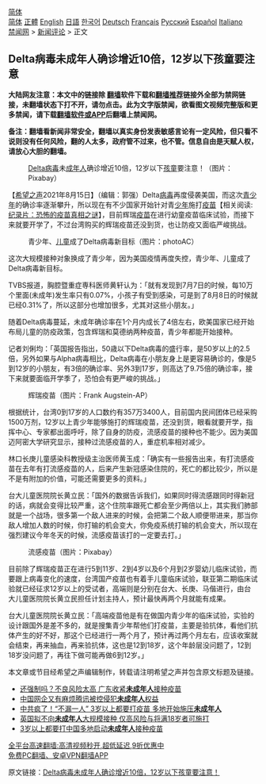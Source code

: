  <!-- 面包屑导航 --> <div class="breadcrumb"><!-- GTranslate: https://gtranslate.io/ -->  <div class="switcher notranslate">  <div class="selected">  <a href="#" onclick="return false;"> 简体</a>  </div>  <div class="option">  <a href="https://www.bannedbook.org" onclick="doGTranslate('zh-CN|zh-CN');jQuery('div.switcher div.selected a').html(jQuery(this).html());return false;" title="简体中文" class="nturl selected"> 简体</a>  <a href="https://www.bannedbook.org/zh-tw/" onclick="doGTranslate('zh-CN|zh-TW');jQuery('div.switcher div.selected a').html(jQuery(this).html());return false;" title="繁體中文" class="nturl"> 正體</a>  <a href="https://www.bannedbook.org/en/" onclick="doGTranslate('zh-CN|en');jQuery('div.switcher div.selected a').html(jQuery(this).html());return false;" title="English" class="nturl"> English</a>  <a href="https://www.bannedbook.org/ja/" onclick="doGTranslate('zh-CN|ja');jQuery('div.switcher div.selected a').html(jQuery(this).html());return false;" title="日本語" class="nturl"> 日語</a>  <a href="https://www.bannedbook.org/ko/" onclick="doGTranslate('zh-CN|ko');jQuery('div.switcher div.selected a').html(jQuery(this).html());return false;" title="한국어" class="nturl"> 한국어</a>  <a href="https://www.bannedbook.org/de/" onclick="doGTranslate('zh-CN|de');jQuery('div.switcher div.selected a').html(jQuery(this).html());return false;" title="Deutsch" class="nturl"> Deutsch</a>  <a href="https://www.bannedbook.org/fr/" onclick="doGTranslate('zh-CN|fr');jQuery('div.switcher div.selected a').html(jQuery(this).html());return false;" title="Français" class="nturl"> Français</a>  <a href="https://www.bannedbook.org/ru/" onclick="doGTranslate('zh-CN|ru');jQuery('div.switcher div.selected a').html(jQuery(this).html());return false;" title="Русский" class="nturl"> Русский</a>  <a href="https://www.bannedbook.org/es/" onclick="doGTranslate('zh-CN|es');jQuery('div.switcher div.selected a').html(jQuery(this).html());return false;" title="Español" class="nturl"> Español</a>  <a href="https://www.bannedbook.org/it/" onclick="doGTranslate('zh-CN|it');jQuery('div.switcher div.selected a').html(jQuery(this).html());return false;" title="Italiano" class="nturl"> Italiano</a>  </div>  </div>      <div class='breadcrumb-sub'><!-- Breadcrumb NavXT 6.3.0 --> <a href="https://www.bannedbook.org/" class="home">禁闻网</a> &gt; <a href="https://www.bannedbook.org/bnews/comments/" class="category">新闻评论</a> &gt; 正文</div></div><h2>Delta病毒未成年人确诊增近10倍，12岁以下孩童要注意</h2> <p class="notice"><b>大陆网友注意：本文中的链接除 <a href="https://github.com/bannedbook/fanqiang" >翻墙</a>软件下载和<a href="https://github.com/killgcd/justmysocks/blob/master/README.md">翻墙推荐</a>链接外全部为禁网链接，未翻墙状态下打不开，请勿点击。此为文字版禁闻，欲看图文视频完整版和更多禁闻，请下载<a href="https://github.com/bannedbook/fanqiang">翻墙软件或APP</a>后翻墙上禁闻网。</p><p>备注：翻墙看新闻非常安全，翻墙以真实身份发表敏感言论有一定风险，但只看不说则没有任何风险，翻的人太多，政府管不过来，也不管。信息自由是天赋人权，请放心大胆的翻墙。</b></p>  <div class="entry"> <figure> <p><figcaption><a href="https://www.bannedbook.org/bnews/tag/delta%e7%97%85%e6%af%92/" class="st_tag internal_tag" rel="tag" title="标签 Delta病毒 下的日志">Delta病毒</a>未<a href="https://www.bannedbook.org/bnews/tag/%E6%88%90%E5%B9%B4%E4%BA%BA/" class="st_tag internal_tag" rel="tag" title="标签 成年人 下的日志">成年人</a>确诊增近10倍，12岁以下<a href="https://www.bannedbook.org/bnews/tag/%e5%ad%a9%e7%ab%a5/" class="st_tag internal_tag" rel="tag" title="标签 孩童 下的日志">孩童</a>要注意！（图片：Pixabay）</figcaption></figure> <p>【<span class='wp_keywordlink_affiliate'><a href="https://www.soundofhope.org" title="希望之声" target="_blank">希望之声</a></span>2021年8月15日】（编辑：郭强）Delta<a href="https://www.bannedbook.org/bnews/tag/%e7%97%85%e6%af%92/" class="st_tag internal_tag" rel="tag" title="标签 病毒 下的日志">病毒</a>再度侵袭美国，而这次<a href="https://www.bannedbook.org/bnews/tag/%E9%9D%92%E5%B0%91%E5%B9%B4/" class="st_tag internal_tag" rel="tag" title="标签 青少年 下的日志">青少年</a>的确诊率逐渐攀升，所以现在有不少国家开始针对青<a href="https://www.bannedbook.org/bnews/tag/%E5%B0%91%E5%B9%B4/" class="st_tag internal_tag" rel="tag" title="标签 少年 下的日志">少年</a>施打<span class='wp_keywordlink'><a href="https://www.bannedbook.org/bnews/tculture/20160630/551027.html" title="疫苗" target="_blank">疫苗</a></span>【相关阅读:<a href='https://www.bannedbook.org/bnews/topimagenews/20180408/925060.html' target='_blank'>纪录片：恐怖的疫苗真相之谜</a>】，目前辉瑞<a href="https://www.bannedbook.org/bnews/tag/%e7%96%ab%e8%8b%97/" class="st_tag internal_tag" rel="tag" title="标签 疫苗 下的日志">疫苗</a>在进行幼童疫苗临床试验，而接下来就要开学了，不过台湾购买的辉瑞疫苗还没到货，也让防疫又面临严峻挑战。</p> <figure><figcaption>青少年、<a href="https://www.bannedbook.org/bnews/tag/%E5%84%BF%E7%AB%A5/" class="st_tag internal_tag" rel="tag" title="标签 儿童 下的日志">儿童</a>成了Delta病毒新目标（图片：photoAC）</figcaption></figure> <p>这次大规模接种对象换成了青少年，因为美国疫情再度失控，青少年、儿童成了Delta病毒新目标。</p> <p>TVBS报道，胸腔暨重症専科医师黄轩认为：「就有发现到7月7日的时候，每10万个里面(未成年)发生率只有0.07%，小孩子有受到感染，可是到了8月8日的时候就已经0.31%了，所以这部分也增加很多，尤其对这些小朋友。」</p>  <p>随着Delta病毒蔓延，未成年确诊率在1个月内成长了4倍左右，欧美国家已经开始布局儿童的防疫政策，包含辉瑞和莫德纳两种疫苗，青少年都能开始接种。</p> <p>记者刘俐均：「英国报告指出，50歳以下Delta病毒的盛行率，是50岁以上的2.5倍，另外如果与Alpha病毒相比，Delta病毒在小朋友身上是更容易确诊的，像是5到12岁的小朋友，有3倍的确诊率、另外3到17岁，则高达了9.75倍的确诊率，接下来就要面临开学季了，恐怕会有更严峻的挑战。」</p> <figure><figcaption>辉瑞疫苗（图片：Frank Augstein-AP）</figcaption></figure> <p>根据统计，台湾0到17岁的人口数约有357万3400人，目前国内民间团体已经采购1500万剂，12岁以上青少年能够施打的辉瑞疫苗，还没到货，眼看就要开学，指挥中心、专家都出面呼吁，除了自身的防疫，流感疫苗的接种也不能少。因为美国迈阿密大学研究显示，接种过流感疫苗的人，重症机率相对减少。</p>  <p>林口长庚儿童感染科教授级主治医师黄玉成：「确实有一些报告出来，有打流感疫苗在去年有打流感疫苗的人，后来产生新冠感染住院的，死亡的都比较少，所以是不是有附加的价值，可能还需要更多的资料。」</p> <p>台大儿童医院院长黄立民：「国外的数据告诉我们，如果同时得流感跟同时得新冠的话，病就会变得比较严重，这个住院率跟死亡都会至少两倍以上，其实我们肺部就是一个战场，很多第一个敌人进来的时候，会把第二个敌人顺便带进来，那当你敌人增加人数的时候，你打输的机会变大，你免疫系统打输的机会变大，所以现在强烈建议今年冬天的时候，流感疫苗该打的一定要去打。」</p> <figure><figcaption>流感疫苗（图片：Pixabay）</figcaption></figure> <p>目前除了辉瑞疫苗正在进行5到11岁、2到4岁以及6个月到2岁婴幼儿临床试验，而要跟上病毒变化的速度，台湾国产疫苗也有着手儿童临床试验，联亚第二期临床试验就已经征求12岁以上的受试者，高端则是分别在台大、长庚、马偕进行，由台大儿童医院院长黄立民担任计划主持人，预计最快再两个月就能有成果。</p>  <p>台大儿童医院院长黄立民：「高端疫苗他是有在做国内青少年的临床试验，实验的设计跟国外是差不多的，就是搜集青少年帮他们打疫苗，主要是验抗体，看他们抗体产生的好不好，那这个已经进行一两个月了，预计再过两个月左右，应该收案就会结束，再来抽血，再来验抗体，这也是12到18岁，这个年龄层没问题了，12到18岁没问题了，再往下做可能再做6到12岁。」</p> <p>本文章或节目经希望之声编辑制作，转载请注明希望之声并包含原文标题及链接。 </p> <ul class='op-related-articles' title='相关阅读'> <li><a href='https://www.bannedbook.org/bnews/comments/20210811/1604281.html' target='_blank'>还强制吗？不良风险太高 广东收紧<b>未成年人</b>接种疫苗</a></li> <li><a href='https://www.bannedbook.org/bnews/baitai/20210807/1602186.html' target='_blank'>中国网企又有麻烦腾讯被控侵犯<b>未成年人</b>权益</a></li> <li><a href='https://www.bannedbook.org/bnews/comments/20210719/1589802.html' target='_blank'>中共疯了！“不漏一人” 3岁以上都要打疫苗 多地开始施压<b>未成年人</b></a></li> <li><a href='https://www.bannedbook.org/bnews/worldnews/20210719/1589673.html' target='_blank'>英国拟不向<b>未成年人</b>大规模接种 仅高风险与将满18岁者可施打</a></li> <li><a href='https://www.bannedbook.org/bnews/baitai/20210718/1589613.html' target='_blank'>3岁以上都要打中国多地启动<b>未成年人</b>接种疫苗</a></li> </ul> <p class="texttj"> <a href="https://github.com/bannedbook/fanqiang/wiki/V2ray%E6%9C%BA%E5%9C%BA" target="_blank">全平台高速翻墙:高清视频秒开,超低延迟,9折优惠中</a><br/> <a href="https://github.com/bannedbook/fanqiang/wiki/%E7%A6%81%E9%97%BB%E7%BD%91%E5%AE%89%E5%8D%93%E7%BF%BB%E5%A2%99%E6%96%B0%E9%97%BBAPP" target="_blank">免费PC翻墙、安卓VPN翻墙APP</a></p> <p>原文链接：<a class="src_link"  href="https://www.soundofhope.org/post/535163" target="_blank">Delta病毒未成年人确诊增近10倍，12岁以下孩童要注意！</a></p><a name='sharetosocial'></a>  <div style="margin-bottom:5px;padding-bottom:5px;clear:both"> <div id="archive-pix-1" class="banner-ads"> <!-- AuctionX Display platform tag START --> <div id="26318x728x90x621x_ADSLOT2" clicktrack="%%CLICK_URL_ESC%%"></div> <!-- AuctionX Display platform tag END --> </div> <div id="archive-pix-2" class="banner-ads"> <!-- AuctionX Display platform tag START --> <div id="26315x300x250x621x_ADSLOT2" clicktrack="%%CLICK_URL_ESC%%"></div> <!-- AuctionX Display platform tag END --> </div> </div>  <div id="archive-pix-1" class="banner-ads"> <!-- AuctionX Display platform tag START --> <div id="26318x728x90x621x_ADSLOT3" clicktrack="%%CLICK_URL_ESC%%"></div> <!-- AuctionX Display platform tag END --> </div> </div><!--END ENTRY--> 